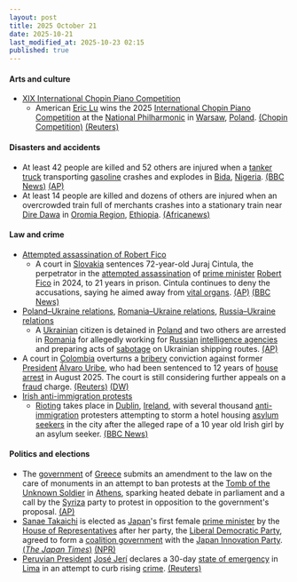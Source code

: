 ```yaml
---
layout: post
title: 2025 October 21
date: 2025-10-21
last_modified_at: 2025-10-23 02:15
published: true
---
```



#### Arts and culture

* [XIX International Chopin Piano Competition](https://en.wikipedia.org/wiki/XIX_International_Chopin_Piano_Competition "XIX International Chopin Piano Competition")
  * American [Eric Lu](https://en.wikipedia.org/wiki/Eric_Lu "Eric Lu") wins the 2025 [International Chopin Piano Competition](https://en.wikipedia.org/wiki/International_Chopin_Piano_Competition "International Chopin Piano Competition") at the [National Philharmonic](https://en.wikipedia.org/wiki/National_Philharmonic%2C_Warsaw "National Philharmonic, Warsaw") in [Warsaw](https://en.wikipedia.org/wiki/Warsaw "Warsaw"), [Poland](https://en.wikipedia.org/wiki/Poland "Poland"). [(Chopin Competition)](https://www.chopincompetition.pl/en/newsroom/eric-lu-wins-the-19th-chopin-competition?id=131&type=news) [(Reuters)](https://www.reuters.com/world/americas/american-musician-eric-lu-crowned-winner-chopin-piano-competition-2025-10-21/)

#### Disasters and accidents

* At least 42 people are killed and 52 others are injured when a [tanker truck](https://en.wikipedia.org/wiki/Tank_truck "Tank truck") transporting [gasoline](https://en.wikipedia.org/wiki/Gasoline "Gasoline") crashes and explodes in [Bida](https://en.wikipedia.org/wiki/Bida "Bida"), [Nigeria](https://en.wikipedia.org/wiki/Nigeria "Nigeria"). [(BBC News)](https://www.bbc.com/news/articles/c93dnd49l0jo) [(AP)](https://apnews.com/article/nigeria-truck-explodes-gasoline-residents-killed-923f073a0cf0436e4ff73bfb15d6081f)
* At least 14 people are killed and dozens of others are injured when an overcrowded train full of merchants crashes into a stationary train near [Dire Dawa](https://en.wikipedia.org/wiki/Dire_Dawa "Dire Dawa") in [Oromia Region](https://en.wikipedia.org/wiki/Oromia_Region "Oromia Region"), [Ethiopia](https://en.wikipedia.org/wiki/Ethiopia "Ethiopia"). [(Africanews)](https://www.africanews.com/2025/10/22/14-killed-in-train-collision-in-a-remote-part-of-ethiopia-official-says/)

#### Law and crime

* [Attempted assassination of Robert Fico](https://en.wikipedia.org/wiki/Attempted_assassination_of_Robert_Fico "Attempted assassination of Robert Fico")
  * A court in [Slovakia](https://en.wikipedia.org/wiki/Slovakia "Slovakia") sentences 72-year-old Juraj Cintula, the perpetrator in the [attempted assassination](https://en.wikipedia.org/wiki/Attempted_assassination "Attempted assassination") of [prime minister](https://en.wikipedia.org/wiki/Prime_Minister_of_Slovakia "Prime Minister of Slovakia") [Robert Fico](https://en.wikipedia.org/wiki/Robert_Fico "Robert Fico") in 2024, to 21 years in prison. Cintula continues to deny the accusations, saying he aimed away from [vital organs](https://en.wikipedia.org/wiki/Vital_organs "Vital organs"). [(AP)](https://apnews.com/article/slovakia-trial-fico-assassination-verdict-5f1c61fe91750bed7eb4b193366b93d1) [(BBC News)](https://www.bbc.com/news/articles/c051mj72ddjo)
* [Poland–Ukraine relations](https://en.wikipedia.org/wiki/Poland%E2%80%93Ukraine_relations "Poland–Ukraine relations"), [Romania–Ukraine relations](https://en.wikipedia.org/wiki/Romania%E2%80%93Ukraine_relations "Romania–Ukraine relations"), [Russia–Ukraine relations](https://en.wikipedia.org/wiki/Russia%E2%80%93Ukraine_relations "Russia–Ukraine relations")
  * A [Ukrainian](https://en.wikipedia.org/wiki/Ukraine "Ukraine") citizen is detained in [Poland](https://en.wikipedia.org/wiki/Poland "Poland") and two others are arrested in [Romania](https://en.wikipedia.org/wiki/Romania "Romania") for allegedly working for [Russian](https://en.wikipedia.org/wiki/Russia "Russia") [intelligence agencies](https://en.wikipedia.org/wiki/Intelligence_agencies_of_Russia "Intelligence agencies of Russia") and preparing acts of [sabotage](https://en.wikipedia.org/wiki/Sabotage "Sabotage") on Ukrainian shipping routes. [(AP)](https://apnews.com/article/poland-sabotage-war-ukraine-hybrid-russia-b62581c88b125d18b6f962c0c0b83b2f)
* A court in [Colombia](https://en.wikipedia.org/wiki/Colombia "Colombia") overturns a [bribery](https://en.wikipedia.org/wiki/Bribery "Bribery") conviction against former [President](https://en.wikipedia.org/wiki/President_of_Colombia "President of Colombia") [Álvaro Uribe](https://en.wikipedia.org/wiki/%C3%81lvaro_Uribe "Álvaro Uribe"), who had been sentenced to 12 years of [house arrest](https://en.wikipedia.org/wiki/House_arrest "House arrest") in August 2025. The court is still considering further appeals on a [fraud](https://en.wikipedia.org/wiki/Fraud "Fraud") charge. [(Reuters)](https://www.reuters.com/world/americas/colombian-court-strikes-down-former-presidents-bribery-conviction-2025-10-21/) [(DW)](https://www.dw.com/en/colombia-court-overturns-uribe-witness-tampering-conviction/a-74448191)
* [Irish anti-immigration protests](https://en.wikipedia.org/wiki/Irish_anti-immigration_protests "Irish anti-immigration protests")
  * [Rioting](https://en.wikipedia.org/wiki/Riot "Riot") takes place in [Dublin](https://en.wikipedia.org/wiki/Dublin "Dublin"), [Ireland](https://en.wikipedia.org/wiki/Republic_of_Ireland "Republic of Ireland"), with several thousand [anti-immigration](https://en.wikipedia.org/wiki/Opposition_to_immigration "Opposition to immigration") protesters attempting to storm a hotel housing [asylum seekers](https://en.wikipedia.org/wiki/Asylum_seeker "Asylum seeker") in the city after the alleged rape of a 10 year old Irish girl by an asylum seeker. [(BBC News)](https://www.bbc.co.uk/news/articles/c629zg8v8jpo)

#### Politics and elections

* The [government](https://en.wikipedia.org/wiki/Government_of_Greece "Government of Greece") of [Greece](https://en.wikipedia.org/wiki/Greece "Greece") submits an amendment to the law on the care of monuments in an attempt to ban protests at the [Tomb of the Unknown Soldier](https://en.wikipedia.org/wiki/Tomb_of_the_Unknown_Soldier_%28Athens%29 "Tomb of the Unknown Soldier (Athens)") in [Athens](https://en.wikipedia.org/wiki/Athens "Athens"), sparking heated debate in parliament and a call by the [Syriza](https://en.wikipedia.org/wiki/Syriza "Syriza") party to protest in opposition to the government's proposal. [(AP)](https://apnews.com/article/greece-rail-crash-tempi-tomb-unknown-soldier-4158796726d1dce23f080c352a28b1ab)
* [Sanae Takaichi](https://en.wikipedia.org/wiki/Sanae_Takaichi "Sanae Takaichi") is elected as [Japan](https://en.wikipedia.org/wiki/Japan "Japan")'s first female [prime minister](https://en.wikipedia.org/wiki/Prime_Minister_of_Japan "Prime Minister of Japan") by the [House of Representatives](https://en.wikipedia.org/wiki/House_of_Representatives_%28Japan%29 "House of Representatives (Japan)") after her party, the [Liberal Democratic Party](https://en.wikipedia.org/wiki/Liberal_Democratic_Party_%28Japan%29 "Liberal Democratic Party (Japan)"), agreed to form a [coalition government](https://en.wikipedia.org/wiki/Coalition_government "Coalition government") with the [Japan Innovation Party](https://en.wikipedia.org/wiki/Japan_Innovation_Party "Japan Innovation Party"). [(*The Japan Times*)](https://www.japantimes.co.jp/news/2025/10/21/japan/politics/sanae-takaichi-elected-japan-prime-minister/) [(NPR)](https://www.npr.org/2025/10/21/nx-s1-5581178/japan-sanae-takaichi-female-prime-minister)
* [Peruvian President](https://en.wikipedia.org/wiki/President_of_Peru "President of Peru") [José Jerí](https://en.wikipedia.org/wiki/Jos%C3%A9_Jer%C3%AD "José Jerí") declares a 30-day [state of emergency](https://en.wikipedia.org/wiki/State_of_emergency "State of emergency") in [Lima](https://en.wikipedia.org/wiki/Lima "Lima") in an attempt to curb rising [crime](https://en.wikipedia.org/wiki/Crime_in_Peru "Crime in Peru"). [(Reuters)](https://www.reuters.com/world/americas/peru-declares-30-day-state-emergency-lima-tackle-rising-crime-2025-10-22/)

